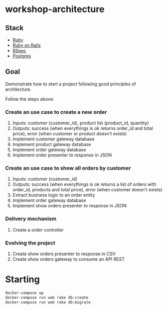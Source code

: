 # workshop-architecture

## Stack
- [Ruby](https://www.ruby-lang.org/en/)
- [Ruby on Rails](https://rubyonrails.org/)
- [RSpec](http://rspec.info/)
- [Postgres](https://www.postgresql.org/)

## Goal
Demonstrate how to start a project following good principles of architecture.

Follow the steps above:

### Create an use case to create a new order
1. Inputs: customer (customer_id), product list (product_id, quantity)
1. Outputs: success (when everythings is ok returns order_id and total price), error (when customer or product doesn't exists)
1. Implement customer gateway database
1. Implement product gateway database
1. Implement order gateway database
1. Implement order presenter to response in JSON

### Create an use case to show all orders by customer
1. Inputs: customer (customer_id)
1. Outputs: success (when everythings is ok returns a list of orders with order_id, products and total price), error (when customer doesn't exists)
1. Extract business logic to an order entity
1. Implement order gateway database
1. Implement show orders presenter to response in JSON

### Delivery mechanism
1. Create a order controller

### Evolving the project
1. Create show orders presenter to response in CSV
1. Create show orders gateway to consume an API REST

# Starting

```sh
docker-compose up
docker-compose run web rake db:create
docker-compose run web rake db:migrate
```

